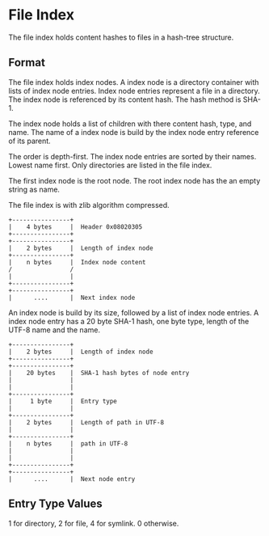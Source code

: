 # File Index

The file index holds content hashes to files in a hash-tree structure. 

## Format

The file index holds index nodes. A index node is a directory container with lists
of index node entries. Index node entries represent a file in a directory. The index
node is referenced by its content hash. The hash method is SHA-1.

The index node holds a list of children with there content hash, type, and name.
The name of a index node is build by the index node entry reference of its parent.

The order is depth-first. The index node entries are sorted by their names. Lowest
name first. Only directories are listed in the file index.

The first index node is the root node. The root index node has the an empty string 
as name.

The file index is with zlib algorithm compressed.


    +----------------+
    |    4 bytes     |  Header 0x08020305
    +----------------+
    +----------------+
    |    2 bytes     |  Length of index node 
    +----------------+
    |    n bytes     |  Index node content
    /                /
    |                |
    +----------------+
    +----------------+
    |      ....      |  Next index node


An index node is build by its size, followed by a list of index node entries.
A index node entry has a 20 byte SHA-1 hash, one byte type, length of the 
UTF-8 name and the name.
 
    +----------------+
    |    2 bytes     |  Length of index node 
    +----------------+
    +----------------+
    |    20 bytes    |  SHA-1 hash bytes of node entry
    |                |
    |                |
    +----------------+
    |     1 byte     |  Entry type
    |                |
    +----------------+
    |    2 bytes     |  Length of path in UTF-8
    |                |
    +----------------+
    |    n bytes     |  path in UTF-8
    |                |
    |                |
    +----------------+
    +----------------+
    |      ....      |  Next node entry

## Entry Type Values 

1 for directory, 2 for file, 4 for symlink. 0 otherwise. 
